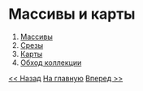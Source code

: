 # Массивы и карты

1. [Массивы](arrays.md)
2. [Срезы](slices.md)
3. [Карты](maps.md)
4. [Обход коллекции](range.md)

[<< Назад](../base/content.md) [На главную](../../basics.md) [Вперед >>]()
